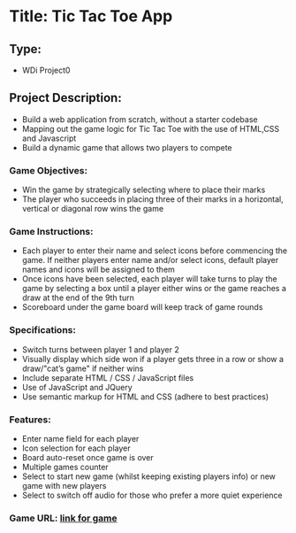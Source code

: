 # Title: Tic Tac Toe App

## Type:
- WDi Project0

## Project Description:
- Build a web application from scratch, without a starter codebase
- Mapping out the game logic for Tic Tac Toe with the use of HTML,CSS and Javascript
- Build a dynamic game that allows two players to compete

### Game Objectives:
- Win the game by strategically selecting where to place their marks
- The player who succeeds in placing three of their marks in a horizontal, vertical or diagonal row wins the game

### Game Instructions:
- Each player to enter their name and select icons before commencing the game. If neither players enter name and/or select icons, default player names and icons will be assigned to them
- Once icons have been selected, each player will take turns to play the game by selecting a box until a player either wins or the game reaches a draw at the end of the 9th turn
- Scoreboard under the game board will keep track of game rounds

### Specifications:
- Switch turns between player 1 and player 2
- Visually display which side won if a player gets three in a row or show a draw/"cat’s game" if neither wins
- Include separate HTML / CSS / JavaScript files
- Use of JavaScript and JQuery
- Use semantic markup for HTML and CSS (adhere to best practices)

### Features:
- Enter name field for each player
- Icon selection for each player
- Board auto-reset once game is over
- Multiple games counter
- Select to start new game (whilst keeping existing players info) or new game with new players
- Select to switch off audio for those who prefer a more quiet experience

### Game URL: [link for game](https://hen-chow.github.io/tictactoe/)
